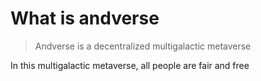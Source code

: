 # What is andverse

> Andverse is a decentralized multigalactic metaverse

In this multigalactic metaverse, all people are fair and free


